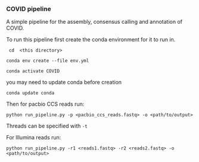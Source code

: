 ### COVID pipeline

A simple pipeline for the assembly, consensus calling and annotation of COVID.

To run this pipeline first create the conda environment for it to run in.

``` cd  <this directory>```

```conda env create --file env.yml```

```conda activate COVID```

you may need to update conda before creation

```conda update conda```

Then for pacbio CCS reads run:

```python run_pipeline.py -p <pacbio_ccs_reads.fastq> -o <path/to/output>```

Threads can be specified with ```-t```


For Illumina reads run:

```python run_pipeline.py -r1 <reads1.fastq> -r2 <reads2.fastq> -o <path/to/output>```
